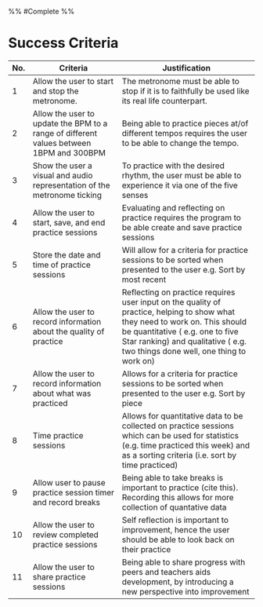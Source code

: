 %%
#Complete 
%%
# Success Criteria

| No. | Criteria                                                                                | Justification                                                                                                                                                                                                                                     |
| --- | --------------------------------------------------------------------------------------- | ------------------------------------------------------------------------------------------------------------------------------------------------------------------------------------------------------------------------------------------------- |
| 1   | Allow the user to start and stop the metronome.                                         | The metronome must be able to stop if it is to faithfully be used like its real life counterpart.                                                                                                                                                 |
| 2   | Allow the user to update the BPM to a range of different values between 1BPM and 300BPM | Being able to practice pieces at/of different tempos requires the user to be able to change the tempo.                                                                                                                                            |
| 3   | Show the user a visual and audio representation of the metronome ticking                | To practice with the desired rhythm, the user must be able to experience it via one of the five senses                                                                                                                                            |
| 4   | Allow the user to start, save, and end practice sessions                                | Evaluating and reflecting on practice requires the program to be able create and save practice sessions                                                                                                                                           |
| 5   | Store the date and time of practice sessions                                            | Will allow for a criteria for practice sessions to be sorted when presented to the user e.g. Sort by most recent                                                                                                                                  |
| 6   | Allow the user to record information about the quality of practice                      | Reflecting on practice requires user input on the quality of practice, helping to show what they need to work on. This should be quantitative ( e.g. one to five Star ranking) and qualitative ( e.g. two things done well, one thing to work on) |
| 7   | Allow the user to record information about what was practiced                           | Allows for a criteria for practice sessions to be sorted when presented to the user e.g. Sort by piece                                                                                                                                            |
| 8   | Time practice sessions                                                                  | Allows for quantitative data to be collected on practice sessions which can be used for statistics (e.g. time practiced this week) and as a sorting criteria (i.e. sort by time practiced)                                                        |
| 9   | Allow user to pause practice session timer and record breaks                            | Being able to take breaks is important to practice (cite this). Recording this allows for more collection of quantative data                                                                                                                      |
| 10  | Allow the user to review completed practice sessions                                    | Self reflection is important to improvement, hence the user should be able to look back on their practice                                                                                                                                         |
| 11  | Allow the user to share practice sessions                                               | Being able to share progress with peers and teachers aids development, by introducing a new perspective into improvement                                                                                                                          |
